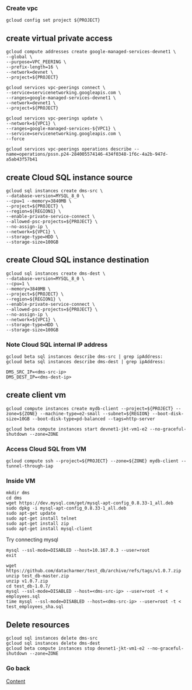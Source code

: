 
### Create vpc
```
gcloud config set project ${PROJECT}
```
## create virtual private access
```
gcloud compute addresses create google-managed-services-devnet1 \
--global \
--purpose=VPC_PEERING \
--prefix-length=16 \
--network=devnet \
--project=${PROJECT}

gcloud services vpc-peerings connect \
--service=servicenetworking.googleapis.com \
--ranges=google-managed-services-devnet1 \
--network=devnet1 \
--project=${PROJECT}

gcloud services vpc-peerings update \
--network=${VPC1} \
--ranges=google-managed-services-${VPC1} \
--service=servicenetworking.googleapis.com \
--force

gcloud services vpc-peerings operations describe --name=operations/pssn.p24-284005574146-434f0348-1f6c-4a2b-947d-a5ab43f57b41
```

## create Cloud SQL instance source
```
gcloud sql instances create dms-src \
--database-version=MYSQL_8_0 \
--cpu=1 --memory=3840MB \
--project=${PROJECT} \
--region=${REGION1} \
--enable-private-service-connect \
--allowed-psc-projects=${PROJECT} \
--no-assign-ip \
--network=${VPC1} \
--storage-type=HDD \
--storage-size=100GB
```
## create Cloud SQL instance destination
```
gcloud sql instances create dms-dest \
--database-version=MYSQL_8_0 \
--cpu=1 \
--memory=3840MB \
--project=${PROJECT} \
--region=${REGION1} \
--enable-private-service-connect \
--allowed-psc-projects=${PROJECT} \
--no-assign-ip \
--network=${VPC1} \
--storage-type=HDD \
--storage-size=100GB
```

### Note Cloud SQL internal IP address
```
gcloud beta sql instances describe dms-src | grep ipAddress:
gcloud beta sql instances describe dms-dest | grep ipAddress:
```
```
DMS_SRC_IP=<dms-src-ip>
DMS_DEST_IP=<dms-dest-ip>
```
## create client vm 
```
gcloud compute instances create mydb-client --project=${PROJECT} --zone=${ZONE} --machine-type=e2-small --subnet=${REGION} --boot-disk-size=10GB --boot-disk-type=pd-balanced --tags=http-server

gcloud beta compute instances start devnet1-jkt-vm1-e2 --no-graceful-shutdown --zone=ZONE
```

### Access Cloud SQL from VM
```
gcloud compute ssh --project=${PROJECT} --zone=${ZONE} mydb-client --tunnel-through-iap
```
###  Inside VM
```
mkdir dms
cd dms
wget https://dev.mysql.com/get/mysql-apt-config_0.8.33-1_all.deb
sudo dpkg -i mysql-apt-config_0.8.33-1_all.deb
sudo apt-get update
sudo apt-get install telnet
sudo apt-get install zip
sudo apt-get install mysql-client
```

Try connecting mysql
```
mysql --ssl-mode=DISABLED --host=10.167.0.3 --user=root
exit
```

```
wget https://github.com/datacharmer/test_db/archive/refs/tags/v1.0.7.zip
unzip test_db-master.zip
unzip v1.0.7.zip 
cd test_db-1.0.7/
mysql --ssl-mode=DISABLED --host=<dms-src-ip> --user=root -t < employees.sql
time mysql --ssl-mode=DISABLED --host=<dms-src-ip> --user=root -t < test_employees_sha.sql
```


## Delete resources
```
gcloud sql instances delete dms-src
gcloud sql instances delete dms-dest
gcloud beta compute instances stop devnet1-jkt-vm1-e2 --no-graceful-shutdown --zone=ZONE
```


### Go back
[Content](https://github.com/adithaha/gcp-tutorial/blob/main/csql/readme.md)
